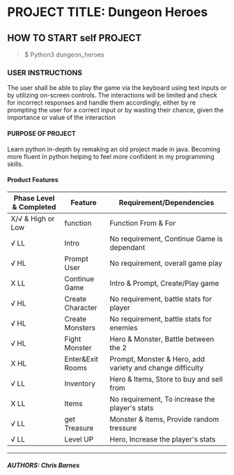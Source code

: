 # PROJECT TITLE: Dungeon Heroes

## HOW TO START self PROJECT

> $ Python3 dungeon_heroes

### USER INSTRUCTIONS

The user shall be able to play the game via the keyboard using text inputs or by utilizing on-screen controls. The interactions will be limited and check for incorrect responses and handle them accordingly, either by re prompting the user for a correct input or by wasting their chance, given the importance or value of the interaction

#### PURPOSE OF PROJECT

Learn python in-depth by remaking an old project made in java. Becoming more fluent in python helping to feel more confident in my programming skills.

#### Product Features

Phase Level & Completed |   Feature     | Requirement/Dependencies
------------------------| --------------| --------------
X/√ & High or Low       |  function         | Function From & For
√  LL                   |  Intro            | No requirement, Continue Game is dependant
√  HL                   |  Prompt User      | No requirement, overall game play
X  LL                   |  Continue Game    | Intro & Prompt, Create/Play game
√  HL                   |  Create Character | No requirement, battle stats for player
√  HL                   |  Create Monsters  | No requirement, battle stats for enemies
√  HL                   |  Fight Monster    | Hero & Monster, Battle between the 2
X  HL                   |  Enter&Exit Rooms | Prompt, Monster & Hero, add variety and change difficulty
√  LL                   |  Inventory        | Hero & Items, Store to buy and sell from
X  LL                   |  Items            | No requirement, To increase the player's stats
√  LL                   |  get Treasure     | Monster & Items, Provide random tressure
√  LL                   |  Level UP         | Hero, Increase the player's stats
----------------

##### AUTHORS: Chris Barnes
